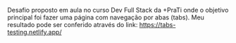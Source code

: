 Desafio proposto em aula no curso Dev Full Stack da +PraTi onde o objetivo principal foi fazer uma página com navegação por abas (tabs).
Meu resultado pode ser conferido através do link: https://tabs-testing.netlify.app/
